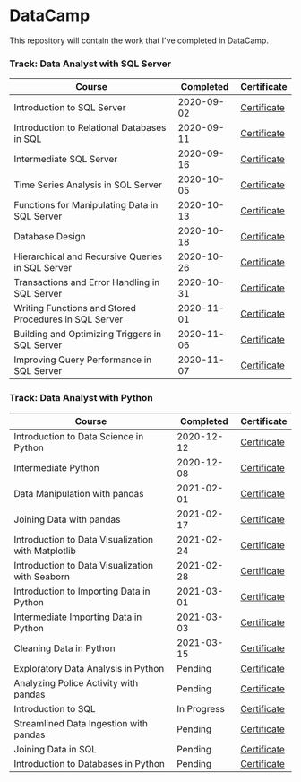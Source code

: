 # DataCamp
This repository will contain the work that I've completed in DataCamp.

### Track: Data Analyst with SQL Server
|Course | Completed | Certificate |
| ----- | ----- | ----- |
|Introduction to SQL Server | 2020-09-02 | <a href="https://github.com/gh-mrmoore/Certificates/blob/master/DataCamp_Data_Analyst_SQL_Server/01_intro_sql_server.pdf">Certificate</a> |
|Introduction to Relational Databases in SQL | 2020-09-11 | <a href="https://github.com/gh-mrmoore/Certificates/blob/master/DataCamp_Data_Analyst_SQL_Server/02into_relational_databases_postgresql.pdf">Certificate</a> |
|Intermediate SQL Server | 2020-09-16 | <a href="https://github.com/gh-mrmoore/Certificates/blob/master/DataCamp_Data_Analyst_SQL_Server/03_intermediate_sql_server.pdf">Certificate</a> |
|Time Series Analysis in SQL Server | 2020-10-05 | <a href="https://github.com/gh-mrmoore/Certificates/blob/master/DataCamp_Data_Analyst_SQL_Server/04_sql_time_series_analysis.pdf">Certificate</a> |
|Functions for Manipulating Data in SQL Server | 2020-10-13 | <a href="https://github.com/gh-mrmoore/Certificates/blob/master/DataCamp_Data_Analyst_SQL_Server/05_sql_data_manipulation_functions.pdf">Certificate</a> |
|Database Design | 2020-10-18 | <a href="https://github.com/gh-mrmoore/Certificates/blob/master/DataCamp_Data_Analyst_SQL_Server/06_database_design.pdf">Certificate</a> |
|Hierarchical and Recursive Queries in SQL Server | 2020-10-26 | <a href="https://github.com/gh-mrmoore/Certificates/blob/master/DataCamp_Data_Analyst_SQL_Server/07_hierarchical_recursive_queries.pdf">Certificate</a> |
|Transactions and Error Handling in SQL Server | 2020-10-31 | <a href="https://github.com/gh-mrmoore/Certificates/blob/master/DataCamp_Data_Analyst_SQL_Server/08_transaction_error_handling.pdf">Certificate</a> |
|Writing Functions and Stored Procedures in SQL Server | 2020-11-01 | <a href="https://github.com/gh-mrmoore/Certificates/blob/master/DataCamp_Data_Analyst_SQL_Server/09_functions_stored_procedures.pdf">Certificate</a> |
|Building and Optimizing Triggers in SQL Server | 2020-11-06 | <a href="https://github.com/gh-mrmoore/Certificates/blob/master/DataCamp_Data_Analyst_SQL_Server/10_build_optimize_triggers.pdf">Certificate</a> |
|Improving Query Performance in SQL Server | 2020-11-07 | <a href="https://github.com/gh-mrmoore/Certificates/blob/master/DataCamp_Data_Analyst_SQL_Server/11_improve_query_performance.pdf">Certificate</a> |



### Track: Data Analyst with Python
|Course | Completed | Certificate |
| ----- | ----- | ----- |
| Introduction to Data Science in Python | 2020-12-12 | <a href="https://github.com/gh-mrmoore/Certificates/blob/master/DataCamp_Data_Analyst_Python/01_Intro_Python_Data_Science.pdf">Certificate</a> |
| Intermediate Python | 2020-12-08 | <a href="https://github.com/gh-mrmoore/Certificates/blob/master/DataCamp_Data_Analyst_Python/02_Intermediate_Python.pdf">Certificate</a> |
| Data Manipulation with pandas | 2021-02-01 | <a href="https://github.com/gh-mrmoore/Certificates/blob/master/DataCamp_Data_Analyst_Python/03_pandas_Data_Manipulation.pdf">Certificate</a> |
| Joining Data with pandas | 2021-02-17| <a href="https://github.com/gh-mrmoore/Certificates/blob/master/DataCamp_Data_Analyst_Python/04_Joining_Data_pandas.pdf">Certificate</a> |
| Introduction to Data Visualization with Matplotlib | 2021-02-24 | <a href="https://github.com/gh-mrmoore/Certificates/blob/master/DataCamp_Data_Analyst_Python/05_Intro_Matplotlib_Data_Visualization.pdf">Certificate</a> |
| Introduction to Data Visualization with Seaborn | 2021-02-28 | <a href="https://github.com/gh-mrmoore/Certificates/blob/master/DataCamp_Data_Analyst_Python/06_Intro_Seaborn_Data_Visualization.pdf">Certificate</a> |
| Introduction to Importing Data in Python | 2021-03-01 | <a href="https://github.com/gh-mrmoore/Certificates/blob/master/DataCamp_Data_Analyst_Python/07_Intro_Python_Data_Imports.pdf">Certificate</a> |
| Intermediate Importing Data in Python | 2021-03-03 | <a href="https://github.com/gh-mrmoore/Certificates/blob/master/DataCamp_Data_Analyst_Python/08_Intermediate_Python_Data_Imports.pdf">Certificate</a> |
| Cleaning Data in Python | 2021-03-15 | <a href="">Certificate</a> |
| Exploratory Data Analysis in Python | Pending | <a href="">Certificate</a> |
| Analyzing Police Activity with pandas | Pending | <a href="">Certificate</a> |
| Introduction to SQL | In Progress | <a href="">Certificate</a> |
| Streamlined Data Ingestion with pandas | Pending | <a href="">Certificate</a> |
| Joining Data in SQL | Pending | <a href="">Certificate</a> |
| Introduction to Databases in Python | Pending | <a href="">Certificate</a> |